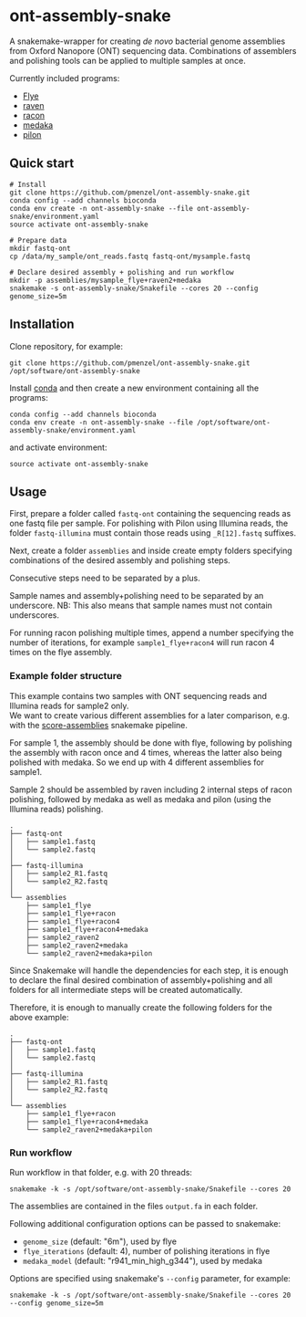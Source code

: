 # ont-assembly-snake

A snakemake-wrapper for creating *de novo* bacterial genome assemblies from Oxford Nanopore (ONT) sequencing data.
Combinations of assemblers and polishing tools can be applied to multiple samples at once.

Currently included programs:
* [Flye](https://github.com/fenderglass/Flye)
* [raven](https://github.com/lbcb-sci/raven)
* [racon](https://github.com/lbcb-sci/racon)
* [medaka](https://github.com/nanoporetech/medaka)
* [pilon](https://github.com/broadinstitute/pilon/wiki)

## Quick start
```
# Install
git clone https://github.com/pmenzel/ont-assembly-snake.git
conda config --add channels bioconda
conda env create -n ont-assembly-snake --file ont-assembly-snake/environment.yaml
source activate ont-assembly-snake

# Prepare data
mkdir fastq-ont
cp /data/my_sample/ont_reads.fastq fastq-ont/mysample.fastq

# Declare desired assembly + polishing and run workflow
mkdir -p assemblies/mysample_flye+raven2+medaka
snakemake -s ont-assembly-snake/Snakefile --cores 20 --config genome_size=5m
```


## Installation
Clone repository, for example:
```
git clone https://github.com/pmenzel/ont-assembly-snake.git /opt/software/ont-assembly-snake
```
Install [conda](https://docs.conda.io/en/latest/miniconda.html) and then create a new environment containing all the programs:
```
conda config --add channels bioconda
conda env create -n ont-assembly-snake --file /opt/software/ont-assembly-snake/environment.yaml
```
and activate environment:
```
source activate ont-assembly-snake
```

## Usage
First, prepare a folder called `fastq-ont` containing the sequencing reads as
one fastq file per sample.
For polishing with Pilon using Illumina reads, the folder `fastq-illumina` must contain
those reads using `_R[12].fastq` suffixes.

Next, create a folder `assemblies` and inside create empty folders specifying
combinations of the desired assembly and polishing steps.

Consecutive steps need to be separated by a plus.

Sample names and assembly+polishing need to be separated by an underscore.
NB: This also means that sample names must not contain underscores.

For running racon polishing multiple times, append a number specifying the
number of iterations, for example `sample1_flye+racon4` will run racon 4 times
on the flye assembly.

### Example folder structure
This example contains two samples with ONT sequencing reads and Illumina reads
for sample2 only.  
We want to create various different assemblies for a later comparison, e.g.
with the [score-assemblies](https://github.com/pmenzel/score-assemblies)
snakemake pipeline.

For sample 1, the assembly should be done with flye, following by polishing the
assembly with racon once and 4 times, whereas the latter also being polished
with medaka. So we end up with 4 different assemblies for sample1.

Sample 2 should be assembled by raven including 2 internal steps of racon polishing,
followed by medaka as well as medaka and pilon (using the Illumina reads) polishing.
```
.
├── fastq-ont
│   ├── sample1.fastq
│   └── sample2.fastq
│
├── fastq-illumina
│   ├── sample2_R1.fastq
│   └── sample2_R2.fastq
│
└── assemblies
    ├── sample1_flye
    ├── sample1_flye+racon
    ├── sample1_flye+racon4
    ├── sample1_flye+racon4+medaka
    ├── sample2_raven2
    ├── sample2_raven2+medaka
    └── sample2_raven2+medaka+pilon
```

Since Snakemake will handle the dependencies for each step, it is enough to
declare the final desired combination of assembly+polishing and all
folders for all intermediate steps will be created automatically.

Therefore, it is enough to manually create the following folders for the above example:
```
.
├── fastq-ont
│   ├── sample1.fastq
│   └── sample2.fastq
│
├── fastq-illumina
│   ├── sample2_R1.fastq
│   └── sample2_R2.fastq
│
└── assemblies
    ├── sample1_flye+racon
    ├── sample1_flye+racon4+medaka
    └── sample2_raven2+medaka+pilon
```


### Run workflow

Run workflow in that folder, e.g. with 20 threads:
```
snakemake -k -s /opt/software/ont-assembly-snake/Snakefile --cores 20
```

The assemblies are contained in the files `output.fa` in each folder.


Following additional configuration options can be passed to snakemake:

* `genome_size` (default: "6m"), used by flye
* `flye_iterations` (default: 4), number of polishing iterations in flye
* `medaka_model` (default: "r941_min_high_g344"), used by medaka

Options are specified using snakemake's `--config` parameter, for example:

```
snakemake -k -s /opt/software/ont-assembly-snake/Snakefile --cores 20 --config genome_size=5m
```

